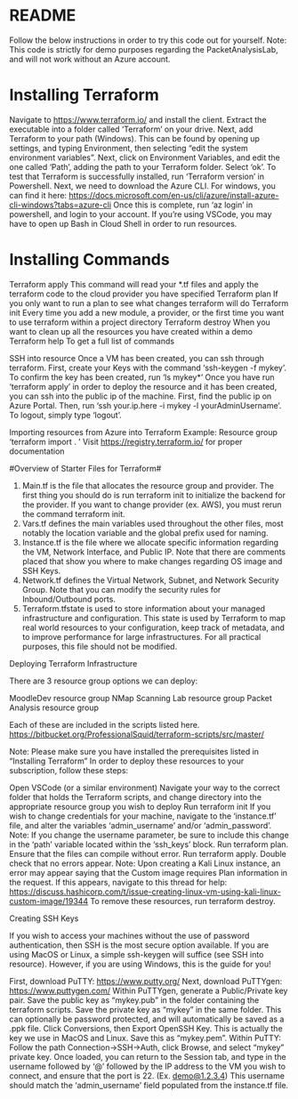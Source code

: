 # README #

Follow the below instructions in order to try this code out for yourself. Note: This code is strictly for demo purposes regarding the PacketAnalysisLab, and will not work without an Azure account.

# Installing Terraform #

Navigate to https://www.terraform.io/ and install the client. Extract the executable into a folder called ‘Terraform’ on your drive.
Next, add Terraform to your path (Windows). This can be found by opening up settings, and typing Environment, then selecting “edit the system environment variables”. Next, click on Environment Variables, and edit the one called ‘Path’, adding the path to your Terraform folder. Select ‘ok’. To test that Terraform is successfully installed, run 
‘Terraform version’ in Powershell.
Next, we need to download the Azure CLI. For windows, you can find it here: https://docs.microsoft.com/en-us/cli/azure/install-azure-cli-windows?tabs=azure-cli 
Once this is complete, run ‘az login’ in powershell, and login to your account.
If you’re using VSCode, you may have to open up Bash in Cloud Shell in order to run resources.

# Installing Commands #

Terraform apply 
This command will read your *.tf files and apply the terraform code to the cloud provider you have specified
Terraform plan
If you only want to run a plan to see what changes terraform will do
Terraform init
Every time you add a new module, a provider, or the first time you want to use terraform within a project directory
Terraform destroy
When you want to clean up all the resources you have created within a demo
Terraform help
To get a full list of commands

SSH into resource
Once a VM has been created, you can ssh through terraform. First, create your Keys with the command ‘ssh-keygen -f mykey’. To confirm the key has been created, run 
‘ls mykey*’
Once you have run ‘terraform apply’ in order to deploy the resource and it has been created, you can ssh into the public ip of the machine. First, find the public ip on Azure Portal. Then, run ‘ssh your.ip.here -i mykey -l yourAdminUsername’. To logout, simply type ‘logout’.



Importing resources from Azure into Terraform
Example: Resource group
	‘terraform import <Terraform Resource Name>.<Resource Label> <Azure Resource ID>’
Visit https://registry.terraform.io/ for proper documentation



#Overview of Starter Files for Terraform#


1. Main.tf is the file that allocates the resource group and provider. The first thing you should do is run terraform init to initialize the backend for the provider. If you want to change provider (ex. AWS), you must rerun the command terraform init. 
2. Vars.tf defines the main variables used throughout the other files, most notably the location variable and the global prefix used for naming.
3. Instance.tf is the file where we allocate specific information regarding the VM, Network Interface, and Public IP. Note that there are comments placed that show you where to make changes regarding OS image and SSH Keys.
4. Network.tf defines the Virtual Network, Subnet, and Network Security Group. Note that you can modify the security rules for Inbound/Outbound ports.
5. Terraform.tfstate is used to store information about your managed infrastructure and configuration. This state is used by Terraform to map real world resources to your configuration, keep track of metadata, and to improve performance for large infrastructures. For all practical purposes, this file should not be modified.


Deploying Terraform Infrastructure

There are 3 resource group options we can deploy:


MoodleDev resource group
NMap Scanning Lab resource group
Packet Analysis resource group

Each of these are included in the scripts listed here. https://bitbucket.org/ProfessionalSquid/terraform-scripts/src/master/

Note: Please make sure you have installed the prerequisites listed in “Installing Terraform”
In order to deploy these resources to your subscription, follow these steps:

Open VSCode (or a similar environment)
Navigate your way to the correct folder that holds the Terraform scripts, and change directory into the appropriate resource group you wish to deploy
Run terraform init
If you wish to change credentials for your machine, navigate to the ‘instance.tf’ file, and alter the variables ‘admin_username’ and/or ‘admin_password’. 
Note: If you change the username parameter, be sure to include this change in the ‘path’ variable located within the ‘ssh_keys’ block. 
Run terraform plan. Ensure that the files can compile without error.
Run terraform apply. Double check that no errors appear. 
Note: Upon creating a Kali Linux instance, an error may appear saying that the Custom image requires Plan information in the request. If this appears, navigate to this thread for help: https://discuss.hashicorp.com/t/issue-creating-linux-vm-using-kali-linux-custom-image/19344 
To remove these resources, run terraform destroy. 



Creating SSH Keys

If you wish to access your machines without the use of password authentication, then SSH is the most secure option available. If you are using MacOS or Linux, a simple ssh-keygen will suffice (see SSH into resource). However, if you are using Windows, this is the guide for you!

First, download PuTTY: https://www.putty.org/ 
Next, download PuTTYgen: https://www.puttygen.com/
Within PuTTYgen, generate a Public/Private key pair. 
Save the public key as “mykey.pub” in the folder containing the terraform scripts.
Save the private key as “mykey” in the same folder. This can optionally be password protected, and will automatically be saved as a .ppk file.
Click Conversions, then Export OpenSSH Key. This is actually the key we use in MacOS and Linux. Save this as “mykey.pem”.
Within PuTTY:
Follow the path Connection->SSH->Auth, click Browse, and select “mykey” private key. 
Once loaded, you can return to the Session tab, and type in the username followed by ‘@’ followed by the IP address to the VM you wish to connect, and ensure that the port is 22. (Ex. demo@1.2.3.4) This username should match the ‘admin_username’ field populated from the instance.tf file.
